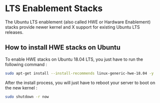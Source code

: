 # LTS Enablement Stacks

The Ubuntu LTS enablement (also called HWE or Hardware Enablement) stacks provide newer kernel and X support for existing Ubuntu LTS releases.

## How to install HWE stacks on Ubuntu

To enable HWE stacks on Ubuntu 18.04 LTS, you just have to run the following command :

```bash
sudo apt-get install --install-recommends linux-generic-hwe-18.04 -y
```

After the install process, you will just have to reboot your server to boot on the new kernel :

```bash
sudo shutdown -r now
```
